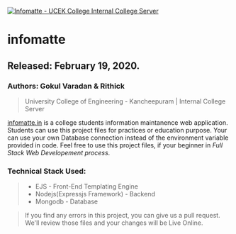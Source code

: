 [![Infomatte - UCEK College Internal College Server](/public/img/favicon.png "Infomatte")](http://infomatte.herokuapp.com/img/favicon.png)

# infomatte
## Released: February 19, 2020.
### Authors: Gokul Varadan & Rithick

> University College of Engineering - Kancheepuram | Internal College Server

[infomatte.in](http://infomatte.in) is a college students information maintanence web application. 
Students can use this project files for practices or education purpose. Your can use your own Database connection 
instead of the environment variable provided in code. Feel free to use this project files, if your beginner in *Full Stack Web Developement process*. 

### Technical Stack Used:
>- EJS - Front-End Templating Engine
>- Nodejs(Expressjs Framework) - Backend 
>- Mongodb - Database

> If you find any errors in this project, you can give us a pull request. We'll review those files and your changes will be Live Online.

